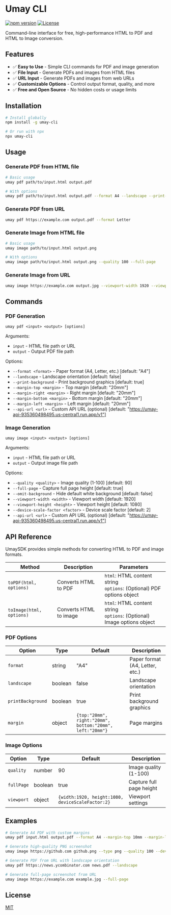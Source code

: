 # Umay CLI

[![npm version](https://img.shields.io/npm/v/umay-cli.svg)](https://www.npmjs.com/package/umay-cli)
[![License](https://img.shields.io/badge/license-MIT-blue.svg)](LICENSE)

Command-line interface for free, high-performance HTML to PDF and HTML to Image conversion.

## Features

- ✅ **Easy to Use** - Simple CLI commands for PDF and image generation
- ✅ **File Input** - Generate PDFs and images from HTML files
- ✅ **URL Input** - Generate PDFs and images from web URLs
- ✅ **Customizable Options** - Control output format, quality, and more
- ✅ **Free and Open Source** - No hidden costs or usage limits

## Installation

```bash
# Install globally
npm install -g umay-cli

# Or run with npx
npx umay-cli
```

## Usage

### Generate PDF from HTML file

```bash
# Basic usage
umay pdf path/to/input.html output.pdf

# With options
umay pdf path/to/input.html output.pdf --format A4 --landscape --print-background
```

### Generate PDF from URL

```bash
umay pdf https://example.com output.pdf --format Letter
```

### Generate Image from HTML file

```bash
# Basic usage
umay image path/to/input.html output.png

# With options
umay image path/to/input.html output.png --quality 100 --full-page
```

### Generate Image from URL

```bash
umay image https://example.com output.jpg --viewport-width 1920 --viewport-height 1080
```

## Commands

### PDF Generation

```
umay pdf <input> <output> [options]
```

Arguments:
- `input` - HTML file path or URL
- `output` - Output PDF file path

Options:
- `--format <format>` - Paper format (A4, Letter, etc.) [default: "A4"]
- `--landscape` - Landscape orientation [default: false]
- `--print-background` - Print background graphics [default: true]
- `--margin-top <margin>` - Top margin [default: "20mm"]
- `--margin-right <margin>` - Right margin [default: "20mm"]
- `--margin-bottom <margin>` - Bottom margin [default: "20mm"]
- `--margin-left <margin>` - Left margin [default: "20mm"]
- `--api-url <url>` - Custom API URL (optional) [default: "https://umay-api-935360498495.us-central1.run.app/v1"]

### Image Generation

```
umay image <input> <output> [options]
```

Arguments:
- `input` - HTML file path or URL
- `output` - Output image file path

Options:
- `--quality <quality>` - Image quality (1-100) [default: 90]
- `--full-page` - Capture full page height [default: true]
- `--omit-background` - Hide default white background [default: false]
- `--viewport-width <width>` - Viewport width [default: 1920]
- `--viewport-height <height>` - Viewport height [default: 1080]
- `--device-scale-factor <factor>` - Device scale factor [default: 2]
- `--api-url <url>` - Custom API URL (optional) [default: "https://umay-api-935360498495.us-central1.run.app/v1"]

## API Reference

UmaySDK provides simple methods for converting HTML to PDF and image formats.

| Method | Description | Parameters |
|--------|-------------|------------|
| `toPDF(html, options)` | Converts HTML to PDF | `html`: HTML content string<br>`options`: (Optional) PDF options object |
| `toImage(html, options)` | Converts HTML to image | `html`: HTML content string<br>`options`: (Optional) Image options object |

### PDF Options

| Option | Type | Default | Description |
|--------|------|---------|-------------|
| `format` | string | "A4" | Paper format (A4, Letter, etc.) |
| `landscape` | boolean | false | Landscape orientation |
| `printBackground` | boolean | true | Print background graphics |
| `margin` | object | `{top:"20mm", right:"20mm", bottom:"20mm", left:"20mm"}` | Page margins |

### Image Options

| Option | Type | Default | Description |
|--------|------|---------|-------------|
| `quality` | number | 90 | Image quality (1-100) |
| `fullPage` | boolean | true | Capture full page height |
| `viewport` | object | `{width:1920, height:1080, deviceScaleFactor:2}` | Viewport settings |

## Examples

```bash
# Generate A4 PDF with custom margins
umay pdf input.html output.pdf --format A4 --margin-top 10mm --margin-left 15mm

# Generate high-quality PNG screenshot
umay image https://github.com github.png --type png --quality 100 --device-scale-factor 3

# Generate PDF from URL with landscape orientation
umay pdf https://news.ycombinator.com news.pdf --landscape

# Generate full-page screenshot from URL
umay image https://example.com example.jpg --full-page
```

## License

[MIT](LICENSE) 